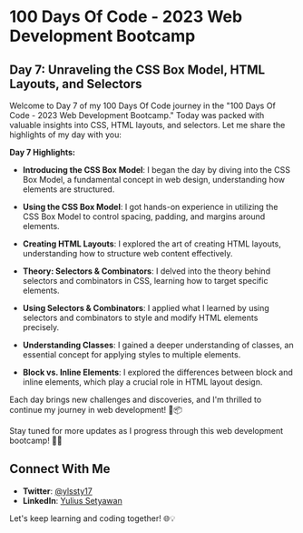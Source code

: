 # 100 Days Of Code - 2023 Web Development Bootcamp

## Day 7: Unraveling the CSS Box Model, HTML Layouts, and Selectors

Welcome to Day 7 of my 100 Days Of Code journey in the "100 Days Of Code - 2023 Web Development Bootcamp." Today was packed with valuable insights into CSS, HTML layouts, and selectors. Let me share the highlights of my day with you:

**Day 7 Highlights:**

- **Introducing the CSS Box Model**: I began the day by diving into the CSS Box Model, a fundamental concept in web design, understanding how elements are structured.

- **Using the CSS Box Model**: I got hands-on experience in utilizing the CSS Box Model to control spacing, padding, and margins around elements.

- **Creating HTML Layouts**: I explored the art of creating HTML layouts, understanding how to structure web content effectively.

- **Theory: Selectors & Combinators**: I delved into the theory behind selectors and combinators in CSS, learning how to target specific elements.

- **Using Selectors & Combinators**: I applied what I learned by using selectors and combinators to style and modify HTML elements precisely.

- **Understanding Classes**: I gained a deeper understanding of classes, an essential concept for applying styles to multiple elements.

- **Block vs. Inline Elements**: I explored the differences between block and inline elements, which play a crucial role in HTML layout design.

Each day brings new challenges and discoveries, and I'm thrilled to continue my journey in web development! 🌟📦

Stay tuned for more updates as I progress through this web development bootcamp! 🚀🌐


## Connect With Me

- **Twitter**: [@ylssty17](https://twitter.com/ylssty17)
- **LinkedIn**: [Yulius Setyawan](https://linkedin.com/in/yulius17)

Let's keep learning and coding together! 🌐💡
